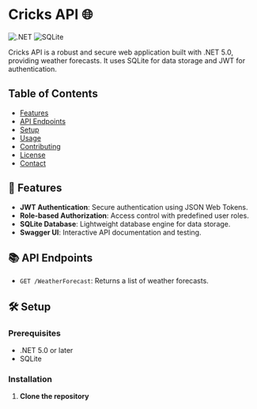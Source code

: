 ﻿# Cricks API 🌐

![.NET](https://img.shields.io/badge/.NET-5C2D91?style=for-the-badge&logo=.net&logoColor=white)
![SQLite](https://img.shields.io/badge/sqlite-07405E?style=for-the-badge&logo=sqlite&logoColor=white)

Cricks API is a robust and secure web application built with .NET 5.0, providing weather forecasts. It uses SQLite for data storage and JWT for authentication.

## Table of Contents

- [Features](#features)
- [API Endpoints](#api-endpoints)
- [Setup](#setup)
- [Usage](#usage)
- [Contributing](#contributing)
- [License](#license)
- [Contact](#contact)

## 🚀 Features

- **JWT Authentication**: Secure authentication using JSON Web Tokens.
- **Role-based Authorization**: Access control with predefined user roles.
- **SQLite Database**: Lightweight database engine for data storage.
- **Swagger UI**: Interactive API documentation and testing.

## 📚 API Endpoints

- `GET /WeatherForecast`: Returns a list of weather forecasts.

## 🛠️ Setup

### Prerequisites

- .NET 5.0 or later
- SQLite

### Installation

1. **Clone the repository**
   